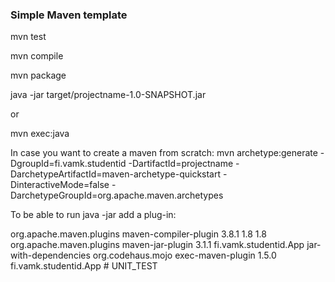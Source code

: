 <h3>Simple Maven template</h3>

mvn test

mvn compile

mvn package

java -jar target/projectname-1.0-SNAPSHOT.jar

or

mvn exec:java

In case you want to create a maven from scratch:
mvn archetype:generate -DgroupId=fi.vamk.studentid -DartifactId=projectname -DarchetypeArtifactId=maven-archetype-quickstart -DinteractiveMode=false -DarchetypeGroupId=org.apache.maven.archetypes

To be able to run java -jar add a plug-in:

<build>
    <plugins>
      <plugin>
          <groupId>org.apache.maven.plugins</groupId>
          <artifactId>maven-compiler-plugin</artifactId>
          <version>3.8.1</version>
          <configuration>
              <source>1.8</source>
              <target>1.8</target>
          </configuration>
      </plugin>
      <!-- enabling java -jar target\javaproject.jar -command -->
      <plugin>
          <groupId>org.apache.maven.plugins</groupId>
          <artifactId>maven-jar-plugin</artifactId>
          <version>3.1.1</version>
          <configuration>
              <archive>
                  <manifest>
                      <mainClass>fi.vamk.studentid.App</mainClass>
                  </manifest>
              </archive>
              <descriptorRefs>
                  <descriptorRef>jar-with-dependencies</descriptorRef>
              </descriptorRefs>
          </configuration>
      </plugin>
      <!-- enabling mvn exec:java -command -->
      <plugin>
          <groupId>org.codehaus.mojo</groupId>
          <artifactId>exec-maven-plugin</artifactId>
          <version>1.5.0</version>
          <configuration>
              <mainClass>fi.vamk.studentid.App</mainClass>
          </configuration>
      </plugin>
    </plugins>  
  </build>
# UNIT_TEST
